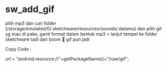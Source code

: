 # sw_add_gif

pilih mp3 dan cari folder (/storage/emulated/0/.sketchware/resources/sounds/.datamu) dan pilih gif yg mau di pake, ganti format dalam bentuk mp3 > lanjut tempel ke folder sketchware tadi dan boom 🤯 gif pun jadi

Copy Code :

url = "android.resource://"+getPackageName()+"/raw/gif";
